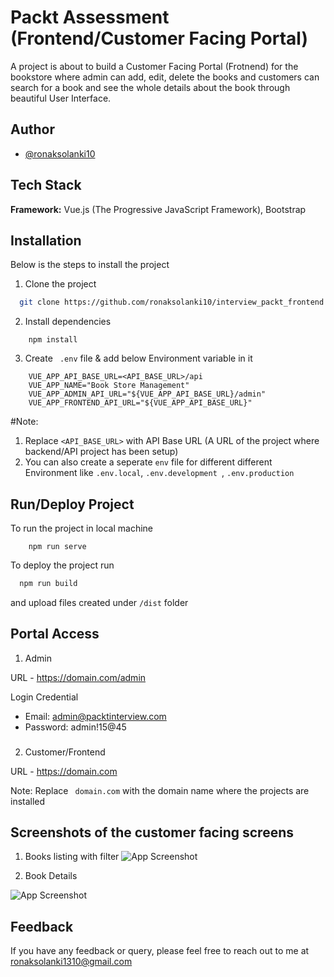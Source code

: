 
# Packt Assessment (Frontend/Customer Facing Portal)

A project is about to build a Customer Facing Portal (Frotnend) for the bookstore where admin can add, edit, delete the books and customers can search for a book and see the whole details about the book through beautiful User Interface.

## Author

- [@ronaksolanki10](https://github.com/ronaksolanki10)


## Tech Stack

**Framework:** Vue.js (The Progressive JavaScript Framework), Bootstrap



## Installation

Below is the steps to install the project

1. Clone the project
```bash
  git clone https://github.com/ronaksolanki10/interview_packt_frontend.git
```
2. Install dependencies


```base
    npm install
```
3. Create ``` .env``` file & add below Environment variable in it

```base
    VUE_APP_API_BASE_URL=<API_BASE_URL>/api
    VUE_APP_NAME="Book Store Management"
    VUE_APP_ADMIN_API_URL="${VUE_APP_API_BASE_URL}/admin"
    VUE_APP_FRONTEND_API_URL="${VUE_APP_API_BASE_URL}"
```
#Note:

1. Replace ```<API_BASE_URL>``` with API Base URL (A URL of the project where backend/API project has been setup)
2. You can also create a seperate ```env``` file for different different Environment like ```.env.local```, ```.env.development ```, ```.env.production ```
## Run/Deploy Project

To run the project in local machine

```base
    npm run serve
```
To deploy the project run

```bash
  npm run build
```
and upload files created under ```/dist``` folder


## Portal Access

 1. Admin

URL - https://domain.com/admin

Login Credential
- Email: admin@packtinterview.com
- Password: admin!15@45

###

2. Customer/Frontend

URL - https://domain.com

Note: Replace ``` domain.com``` with the domain name where the projects are installed



## Screenshots of the customer facing screens

1. Books listing with filter
![App Screenshot](https://i.imgur.com/yjUSg23.png)

2. Book Details

![App Screenshot](https://i.imgur.com/AptquW0.png)
## Feedback

If you have any feedback or query, please feel free to reach out to me at ronaksolanki1310@gmail.com

